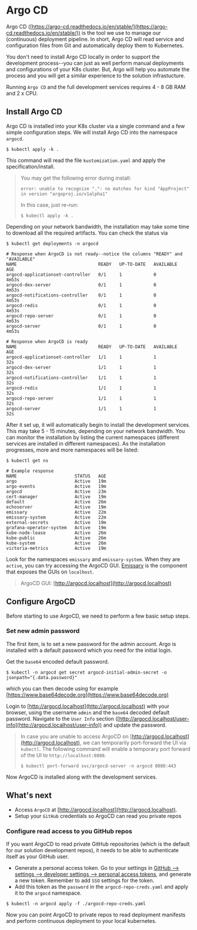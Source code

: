 # Argo CD

Argo CD ([https://argo-cd.readthedocs.io/en/stable/](https://argo-cd.readthedocs.io/en/stable/)) is the tool we use to manage our (continuous) deployment pipeline. In short, Argo CD will read service and configuration files from Git and automatically deploy them to Kubernetes. 

You don't need to install Argo CD locally in order to support the development process--you can just as well perform manual deployments and configurations of your K8s cluster. But, Argo will help you automate the process and you will get a similar experience to the solution infrastucture.

Running `Argo CD` and the full development services requires 4 - 8 GB RAM and 2 x CPU.

## Install Argo CD

Argo CD is installed into your K8s cluster via a single command and a few simple configuration steps. We will install Argo CD into the namespace `argocd`.
```console
$ kubectl apply -k . 
```
This command will read the file `kustomization.yaml` and apply the specification/install.

> You may get the following error during install:
> ```console
> error: unable to recognize ".": no matches for kind "AppProject" in version "argoproj.io/v1alpha1"
> ```
> In this case, just re-run:
> ```console
> $ kubectl apply -k .
> ```

Depending on your network bandwidth, the installation may take some time to download all the required artifacts. You can check the status via 
```console
$ kubectl get deployments -n argocd

# Response when ArgoCD is not ready--notice the columns "READY" and "AVAILABLE"
NAME                               READY   UP-TO-DATE   AVAILABLE   AGE
argocd-applicationset-controller   0/1     1            0           4m53s
argocd-dex-server                  0/1     1            0           4m53s
argocd-notifications-controller    0/1     1            0           4m53s
argocd-redis                       0/1     1            0           4m53s
argocd-repo-server                 0/1     1            0           4m53s
argocd-server                      0/1     1            0           4m53s

# Response when ArgoCD is ready
NAME                               READY   UP-TO-DATE   AVAILABLE   AGE
argocd-applicationset-controller   1/1     1            1           32s
argocd-dex-server                  1/1     1            1           32s
argocd-notifications-controller    1/1     1            1           32s
argocd-redis                       1/1     1            1           32s
argocd-repo-server                 1/1     1            1           32s
argocd-server                      1/1     1            1           32s
```

After it set up, it will automatically begin to install the development services. This may take 5 - 15 minutes, depending on your network bandwidth. You can monitor the installation by listing the current namespaces (different services are installed in different namespaces). As the installation progresses, more and more namespaces will be listed:
```console
$ kubectl get ns

# Example response
NAME                      STATUS   AGE
argo                      Active   19m
argo-events               Active   19m
argocd                    Active   23m
cert-manager              Active   19m
default                   Active   26m
echoserver                Active   19m
emissary                  Active   22m
emissary-system           Active   22m
external-secrets          Active   19m
grafana-operator-system   Active   19m
kube-node-lease           Active   26m
kube-public               Active   26m
kube-system               Active   26m
victoria-metrics          Active   19m
``` 
Look for the namespaces `emissary` and `emissary-system`. When they are `active`, you can try accessing the ArgoCD GUI. [Emissary](../3-k8-setup-core/README.md#emissary-ingress) is the component that exposes the GUIs on `localhost`.
> ArgoCD GUI: [http://argocd.localhost](http://argocd.localhost)

## Configure ArgoCD

Before starting to use ArgoCD, we need to perform a few basic setup steps.

### Set new admin password
The first item, is to set a new password for the admin account. Argo is installed with a default password which you need for the initial login. 

Get the `base64` encoded default password.
```console
$ kubectl -n argocd get secret argocd-initial-admin-secret -o jsonpath="{.data.password}"
```
which you can then decode using for example [https://www.base64decode.org](https://www.base64decode.org)

Login to [http://argocd.localhost](http://argocd.localhost) with your browser, using the username `admin` and the `base64` decoded default password. Navigate to the `User Info` section ([http://argocd.localhost/user-info](http://argocd.localhost/user-info)) and update the password.

> In case you are unable to access ArgoCD on [http://argocd.localhost](http://argocd.localhost), we can temporarily port-forward the UI via `kubectl`. The following command will enable a temporary port forward of the UI to `http://localhost:8080`.
>```console
>$ kubectl port-forward svc/argocd-server -n argocd 8080:443
>```

Now ArgoCD is installed along with the development services. 

## What's next

- Access `ArgoCD` at [http://argocd.localhost](http://argocd.localhost).
- Setup your `GitHub` credentials so ArgoCD can read you private repos

### Configure read access to you GitHub repos

If you want ArgoCD to read private GitHub repositories (which is the default for our solution development repos), it needs to be able to authenticate itself as your GitHub user. 
- Generate a personal access token. Go to your settings in [GitHub --> settings --> developer settings --> personal access tokens](https://github.com/settings/tokens), and generate a new token. Remember to add `SSO` settings for the token.
- Add this token as the `password` in the `argocd-repo-creds.yaml` and apply it to the `argocd` namespace.
```console
$ kubectl -n argocd apply -f ./argocd-repo-creds.yaml
```
 Now you can point ArgoCD to private repos to read deployment manifests and perform continuous deployment to your local kubernetes.